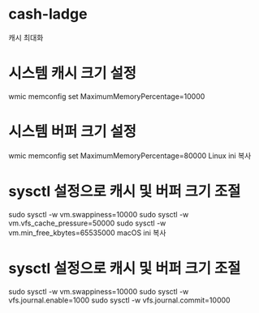 # cash-ladge
캐시 최대화
# 시스템 캐시 크기 설정
wmic memconfig set MaximumMemoryPercentage=10000
# 시스템 버퍼 크기 설정  
wmic memconfig set MaximumMemoryPercentage=80000
Linux
ini
복사
# sysctl 설정으로 캐시 및 버퍼 크기 조절
sudo sysctl -w vm.swappiness=10000
sudo sysctl -w vm.vfs_cache_pressure=50000
sudo sysctl -w vm.min_free_kbytes=65535000
macOS
ini
복사
# sysctl 설정으로 캐시 및 버퍼 크기 조절
sudo sysctl -w vm.swappiness=10000
sudo sysctl -w vfs.journal.enable=1000
sudo sysctl -w vfs.journal.commit=10000


